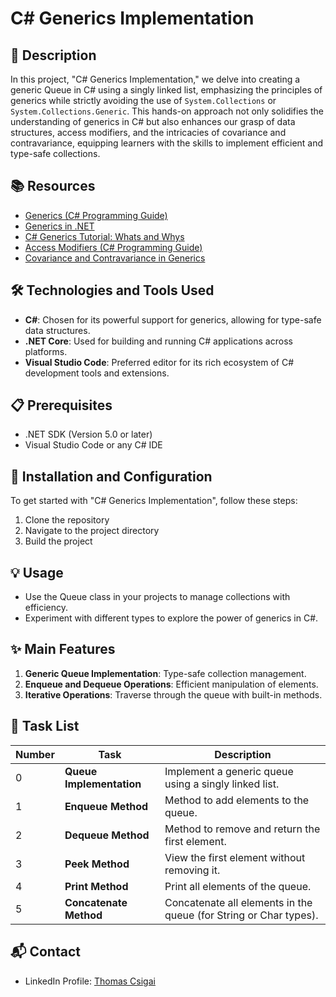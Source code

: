 # C# Generics Implementation

## 📝 Description
In this project, "C# Generics Implementation," we delve into creating a generic Queue in C# using a singly linked list, emphasizing the principles of generics while strictly avoiding the use of `System.Collections` or `System.Collections.Generic`. This hands-on approach not only solidifies the understanding of generics in C# but also enhances our grasp of data structures, access modifiers, and the intricacies of covariance and contravariance, equipping learners with the skills to implement efficient and type-safe collections.

## 📚 Resources
- [Generics (C# Programming Guide)](https://docs.microsoft.com/en-us/dotnet/csharp/programming-guide/generics/)
- [Generics in .NET](https://docs.microsoft.com/en-us/dotnet/standard/generics/)
- [C# Generics Tutorial: Whats and Whys](https://www.tutorialsteacher.com/csharp/csharp-generics)
- [Access Modifiers (C# Programming Guide)](https://docs.microsoft.com/en-us/dotnet/csharp/programming-guide/classes-and-structs/access-modifiers)
- [Covariance and Contravariance in Generics](https://docs.microsoft.com/en-us/dotnet/standard/generics/covariance-and-contravariance)

## 🛠️ Technologies and Tools Used
- **C#**: Chosen for its powerful support for generics, allowing for type-safe data structures.
- **.NET Core**: Used for building and running C# applications across platforms.
- **Visual Studio Code**: Preferred editor for its rich ecosystem of C# development tools and extensions.

## 📋 Prerequisites
- .NET SDK (Version 5.0 or later)
- Visual Studio Code or any C# IDE

## 🚀 Installation and Configuration
To get started with "C# Generics Implementation", follow these steps:
1. Clone the repository
2. Navigate to the project directory
3. Build the project

## 💡 Usage
- Use the Queue class in your projects to manage collections with efficiency.
- Experiment with different types to explore the power of generics in C#.

## ✨ Main Features
1. **Generic Queue Implementation**: Type-safe collection management.
2. **Enqueue and Dequeue Operations**: Efficient manipulation of elements.
3. **Iterative Operations**: Traverse through the queue with built-in methods.

## 📝 Task List
| Number | Task                    | Description                                                                    |
| ------ | ----------------------- | ------------------------------------------------------------------------------ |
| 0      | **Queue Implementation** | Implement a generic queue using a singly linked list.                         |
| 1      | **Enqueue Method**       | Method to add elements to the queue.                                          |
| 2      | **Dequeue Method**       | Method to remove and return the first element.                                |
| 3      | **Peek Method**          | View the first element without removing it.                                   |
| 4      | **Print Method**         | Print all elements of the queue.                                              |
| 5      | **Concatenate Method**   | Concatenate all elements in the queue (for String or Char types).             |

## 📬 Contact
- LinkedIn Profile: [Thomas Csigai](https://www.linkedin.com/in/thomas-csigai/)
